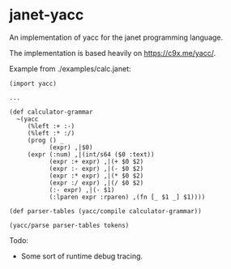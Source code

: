# janet-yacc

An implementation of yacc for the janet programming language.

The implementation is based heavily on https://c9x.me/yacc/.

Example from ./examples/calc.janet:
```
(import yacc)

...

(def calculator-grammar
  ~(yacc
     (%left :+ :-)
     (%left :* :/)
     (prog () _
           (expr) ,|$0)
     (expr (:num) ,|(int/s64 ($0 :text))
           (expr :+ expr) ,|(+ $0 $2)
           (expr :- expr) ,|(- $0 $2)
           (expr :* expr) ,|(* $0 $2)
           (expr :/ expr) ,|(/ $0 $2)
           (:- expr) ,|(- $1)
           (:lparen expr :rparen) ,(fn [_ $1 _] $1))))

(def parser-tables (yacc/compile calculator-grammar))

(yacc/parse parser-tables tokens)
```

Todo:

- Some sort of runtime debug tracing.
